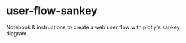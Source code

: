 # user-flow-sankey
Notebook &amp; instructions to create a web user flow with plotly's sankey diagram
